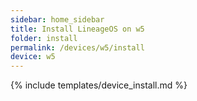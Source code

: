 ```yaml
---
sidebar: home_sidebar
title: Install LineageOS on w5
folder: install
permalink: /devices/w5/install
device: w5
---
```

{% include templates/device_install.md %}
